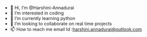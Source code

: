 - 👋 Hi, I’m @Harshini-Annadurai
- 👀 I’m interested in coding
- 🌱 I’m currently learning python
- 💞️ I’m looking to collaborate on real time projects
- 📫 How to reach me email Id :harshini.annadurai@outlook.com

<!---
Harshini-Annadurai/Harshini-Annadurai is a ✨ special ✨ repository because its `README.md` (this file) appears on your GitHub profile.
You can click the Preview link to take a look at your changes.
--->
